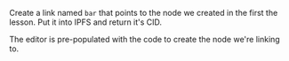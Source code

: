 Create a link named `bar` that points to the node we created in the first the lesson. Put it into IPFS and return it's CID.

The editor is pre-populated with the code to create the node we're linking to.